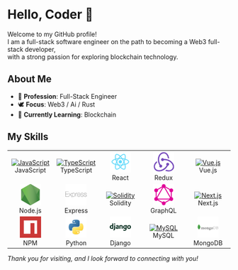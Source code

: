# Hello, Coder 👋

Welcome to my GitHub profile!  
I am a full-stack software engineer on the path to becoming a Web3 full-stack developer, 
<br />
with a strong passion for exploring blockchain technology.


## About Me

- 🧿 **Profession**: Full-Stack Engineer  
- 🕊️ **Focus**: Web3 / Ai / Rust
- 🌱 **Currently Learning**: Blockchain  


## My Skills

<table align="center">
  <tr>
    <td align="center" width="100">
      <a href="#javascript">
        <img src="https://upload.wikimedia.org/wikipedia/commons/thumb/9/99/Unofficial_JavaScript_logo_2.svg/1024px-Unofficial_JavaScript_logo_2.svg.png" width="48" height="48" alt="JavaScript" />
      </a>
      <br>JavaScript
    </td>
    <td align="center" width="100">
      <a href="#typescript">
        <img src="https://upload.wikimedia.org/wikipedia/commons/thumb/4/4c/Typescript_logo_2020.svg/1200px-Typescript_logo_2020.svg.png" width="48" height="48" alt="TypeScript" />
      </a>
      <br>TypeScript
    </td>
    <td align="center" width="100">
      <a href="#react">
        <img src="https://raw.githubusercontent.com/github/explore/80688e429a7d4ef2fca1e82350fe8e3517d3494d/topics/react/react.png" width="48" height="48" alt="React" />
      </a>
      <br>React
    </td>
    <td align="center" width="100">
      <a href="#redux">
        <img src="https://raw.githubusercontent.com/github/explore/80688e429a7d4ef2fca1e82350fe8e3517d3494d/topics/redux/redux.png" width="48" height="48" alt="Redux" />
      </a>
      <br>Redux
    </td>
    <td align="center" width="100">
      <a href="#vuejs">
        <img src="https://www.vectorlogo.zone/logos/vuejs/vuejs-icon.svg" width="48" height="48" alt="Vue.js" />
      </a>
      <br>Vue.js
    </td>
  </tr>
  <tr>
    <td align="center" width="100">
      <a href="#node">
        <img src="https://raw.githubusercontent.com/github/explore/80688e429a7d4ef2fca1e82350fe8e3517d3494d/topics/nodejs/nodejs.png" width="48" height="48" alt="Node.js" />
      </a>
      <br>Node.js
    </td>
    <td align="center" width="100">
      <a href="#express">
        <img src="https://raw.githubusercontent.com/github/explore/80688e429a7d4ef2fca1e82350fe8e3517d3494d/topics/express/express.png" width="48" height="48" alt="Express" />
      </a>
      <br>Express
    </td>
    <td align="center" width="100">
      <a href="#solidity">
        <img src="https://tse3.mm.bing.net/th?id=OIP.b4KUEVCvujOW-CK2jxJ9NAAAAA" width="48" height="48" alt="Solidity" />
      </a>
      <br>Solidity
    </td>
    <td align="center" width="100">
      <a href="#graphql">
        <img src="https://raw.githubusercontent.com/github/explore/e65ef46ef3e7bc457c93622f6a89fe8d3fd131d5/topics/graphql/graphql.png" width="48" height="48" alt="GraphQL" />
      </a>
      <br>GraphQL
    </td>
    <td align="center" width="100">
      <a href="#nextjs">
        <img src="https://tse1.mm.bing.net/th?id=OIP.okiCUvTUJLtOqJv1dMzwpAHaHa" width="48" height="48" alt="Next.js" />
      </a>
      <br>Next.js
    </td>
  </tr>
  <tr>
    <td align="center" width="100">
      <a href="#npm">
        <img src="https://raw.githubusercontent.com/github/explore/80688e429a7d4ef2fca1e82350fe8e3517d3494d/topics/npm/npm.png" width="48" height="48" alt="NPM" />
      </a>
      <br>NPM
    </td>
    <td align="center" width="100">
      <a href="#python">
        <img src="https://raw.githubusercontent.com/github/explore/80688e429a7d4ef2fca1e82350fe8e3517d3494d/topics/python/python.png" width="48" height="48" alt="Python" />
      </a>
      <br>Python
    </td>
    <td align="center" width="100">
      <a href="#django">
        <img src="https://raw.githubusercontent.com/github/explore/7456fdff59816d37ef383a6c8f32a26ff7332db2/topics/django/django.png" width="48" height="48" alt="Django" />
      </a>
      <br>Django
    </td>
    <td align="center" width="100">
      <a href="#mysql">
        <img src="https://www.logo.wine/a/logo/MySQL/MySQL-Logo.wine.svg" width="48" height="48" alt="MySQL" />
      </a>
      <br>MySQL
    </td>
    <td align="center" width="100">
      <a href="#mongodb">
        <img src="https://raw.githubusercontent.com/github/explore/80688e429a7d4ef2fca1e82350fe8e3517d3494d/topics/mongodb/mongodb.png" width="48" height="48" alt="MongoDB" />
      </a>
      <br>MongoDB
    </td>
  </tr>
</table>

*Thank you for visiting, and I look forward to connecting with you!*
